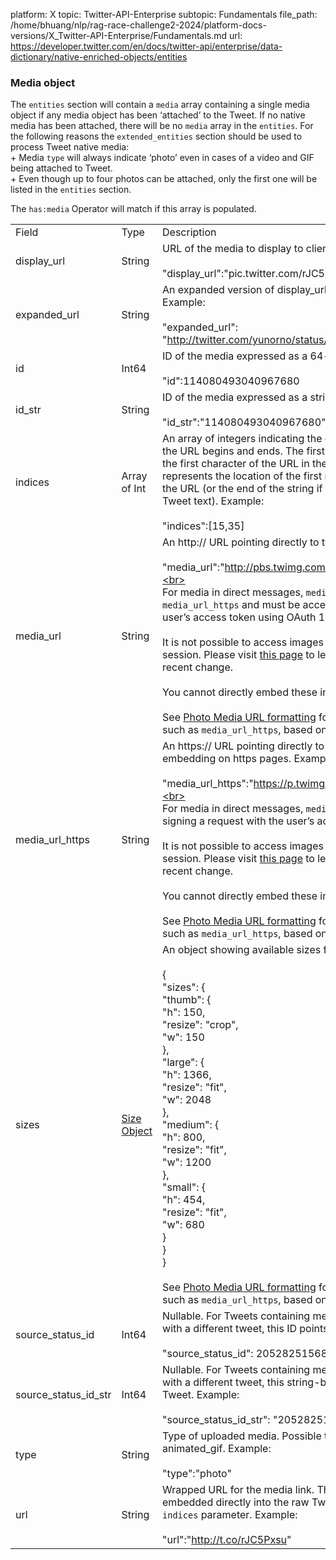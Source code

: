platform: X
topic: Twitter-API-Enterprise
subtopic: Fundamentals
file_path: /home/bhuang/nlp/rag-race-challenge2-2024/platform-docs-versions/X_Twitter-API-Enterprise/Fundamentals.md
url: https://developer.twitter.com/en/docs/twitter-api/enterprise/data-dictionary/native-enriched-objects/entities


### Media object  

The `entities` section will contain a `media` array containing a single media object if any media object has been ‘attached’ to the Tweet. If no native media has been attached, there will be no `media` array in the `entities`. For the following reasons the `extended_entities` section should be used to process Tweet native media:  
\+ Media `type` will always indicate ‘photo’ even in cases of a video and GIF being attached to Tweet.  
\+ Even though up to four photos can be attached, only the first one will be listed in the `entities` section.

The `has:media` Operator will match if this array is populated.

|     |     |     |
| --- | --- | --- |
| Field | Type | Description |
| display\_url | String | URL of the media to display to clients. Example:<br><br>"display\_url":"pic.twitter.com/rJC5Pxsu" |
| expanded\_url | String | An expanded version of display\_url. Links to the media display page. Example:<br><br>"expanded\_url": "http://twitter.com/yunorno/status/114080493036773378/photo/1" |
| id  | Int64 | ID of the media expressed as a 64-bit integer. Example:<br><br>"id":114080493040967680 |
| id\_str | String | ID of the media expressed as a string. Example:<br><br>"id\_str":"114080493040967680" |
| indices | Array of Int | An array of integers indicating the offsets within the Tweet text where the URL begins and ends. The first integer represents the location of the first character of the URL in the Tweet text. The second integer represents the location of the first non-URL character occurring after the URL (or the end of the string if the URL is the last part of the Tweet text). Example:<br><br>"indices":\[15,35\] |
| media\_url | String | An http:// URL pointing directly to the uploaded media file. Example:<br><br>"media\_url":"http://pbs.twimg.com/media/DOhM30VVwAEpIHq.jpg"<br><br>For media in direct messages, `media_url` is the same https URL as `media_url_https` and must be accessed by signing a request with the user’s access token using OAuth 1.0A.<br><br>It is not possible to access images via an authenticated twitter.com session. Please visit [this page](https://developer.twitter.com/en/docs/direct-messages/message-attachments/guides/retrieving-media) to learn how to account for these recent change. <br><br>You cannot directly embed these images in a web page.<br><br>See [Photo Media URL formatting](#photo_format) for how to format a photo's URL, such as `media_url_https`, based on the available `sizes`. |
| media\_url\_https | String | An https:// URL pointing directly to the uploaded media file, for embedding on https pages. Example:<br><br>"media\_url\_https":"https://p.twimg.com/AZVLmp-CIAAbkyy.jpg"<br><br>For media in direct messages, `media_url_https` must be accessed by signing a request with the user’s access token using OAuth 1.0A.<br><br>It is not possible to access images via an authenticated twitter.com session. Please visit [this page](https://developer.twitter.com/en/docs/direct-messages/message-attachments/guides/retrieving-media) to learn how to account for these recent change. <br><br>You cannot directly embed these images in a web page.<br><br>See [Photo Media URL formatting](#photo_format) for how to format a photo's URL, such as `media_url_https`, based on the available `sizes`. |
| sizes | [Size Object](#size) | An object showing available sizes for the media file. Example:<br><br>{<br>  "sizes": {<br>    "thumb": {<br>      "h": 150,<br>      "resize": "crop",<br>      "w": 150<br>    },<br>    "large": {<br>      "h": 1366,<br>      "resize": "fit",<br>      "w": 2048<br>    },<br>    "medium": {<br>      "h": 800,<br>      "resize": "fit",<br>      "w": 1200<br>    },<br>    "small": {<br>      "h": 454,<br>      "resize": "fit",<br>      "w": 680<br>    }<br>  }<br>}<br><br>See [Photo Media URL formatting](#photo_format) for how to format a photo's URL, such as `media_url_https`, based on the available `sizes`. |
| source\_status\_id | Int64 | Nullable. For Tweets containing media that was originally associated with a different tweet, this ID points to the original Tweet. Example:<br><br>"source\_status\_id": 205282515685081088 |
| source\_status\_id\_str | Int64 | Nullable. For Tweets containing media that was originally associated with a different tweet, this string-based ID points to the original Tweet. Example:<br><br>"source\_status\_id\_str": "205282515685081088" |
| type | String | Type of uploaded media. Possible types include photo, video, and animated\_gif. Example:<br><br>"type":"photo" |
| url | String | Wrapped URL for the media link. This corresponds with the URL embedded directly into the raw Tweet text, and the values for the `indices` parameter. Example:<br><br>"url":"http://t.co/rJC5Pxsu" |